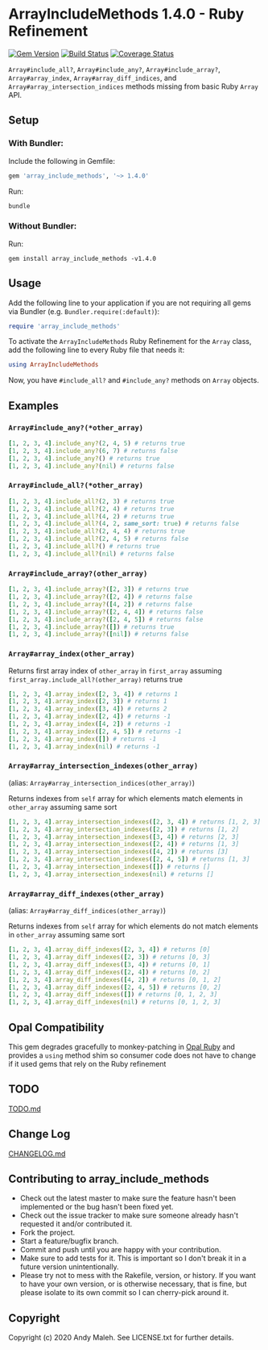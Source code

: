 # ArrayIncludeMethods 1.4.0 - Ruby Refinement
[![Gem Version](https://badge.fury.io/rb/array_include_methods.svg)](http://badge.fury.io/rb/array_include_methods)
[![Build Status](https://travis-ci.com/AndyObtiva/array_include_methods.svg?branch=master)](https://travis-ci.com/AndyObtiva/array_include_methods)
[![Coverage Status](https://coveralls.io/repos/github/AndyObtiva/array_include_methods/badge.svg?branch=master)](https://coveralls.io/github/AndyObtiva/array_include_methods?branch=master)

`Array#include_all?`, `Array#include_any?`, `Array#include_array?`, `Array#array_index`, `Array#array_diff_indices`, and `Array#array_intersection_indices` methods missing from basic Ruby `Array` API.

## Setup

### With Bundler:

Include the following in Gemfile:

```ruby
gem 'array_include_methods', '~> 1.4.0'
```

Run:

```
bundle
```

### Without Bundler:

Run:

```
gem install array_include_methods -v1.4.0
```

## Usage

Add the following line to your application if you are not requiring all gems via Bundler (e.g. `Bundler.require(:default)`):

```ruby
require 'array_include_methods'
```

To activate the `ArrayIncludeMethods` Ruby Refinement for the `Array` class, add the following line to every Ruby file that needs it:

```ruby
using ArrayIncludeMethods
```

Now, you have `#include_all?` and `#include_any?` methods on `Array` objects.

## Examples

### `Array#include_any?(*other_array)`

```ruby
[1, 2, 3, 4].include_any?(2, 4, 5) # returns true
[1, 2, 3, 4].include_any?(6, 7) # returns false
[1, 2, 3, 4].include_any?() # returns true
[1, 2, 3, 4].include_any?(nil) # returns false
```

### `Array#include_all?(*other_array)`

```ruby
[1, 2, 3, 4].include_all?(2, 3) # returns true
[1, 2, 3, 4].include_all?(2, 4) # returns true
[1, 2, 3, 4].include_all?(4, 2) # returns true
[1, 2, 3, 4].include_all?(4, 2, same_sort: true) # returns false
[1, 2, 3, 4].include_all?(2, 4, 4) # returns true
[1, 2, 3, 4].include_all?(2, 4, 5) # returns false
[1, 2, 3, 4].include_all?() # returns true
[1, 2, 3, 4].include_all?(nil) # returns false
```

### `Array#include_array?(other_array)`

```ruby
[1, 2, 3, 4].include_array?([2, 3]) # returns true
[1, 2, 3, 4].include_array?([2, 4]) # returns false
[1, 2, 3, 4].include_array?([4, 2]) # returns false
[1, 2, 3, 4].include_array?([2, 4, 4]) # returns false
[1, 2, 3, 4].include_array?([2, 4, 5]) # returns false
[1, 2, 3, 4].include_array?([]) # returns true
[1, 2, 3, 4].include_array?([nil]) # returns false
```

### `Array#array_index(other_array)`

Returns first array index of `other_array` in `first_array` assuming `first_array.include_all?(other_array)` returns true

```ruby
[1, 2, 3, 4].array_index([2, 3, 4]) # returns 1
[1, 2, 3, 4].array_index([2, 3]) # returns 1
[1, 2, 3, 4].array_index([3, 4]) # returns 2
[1, 2, 3, 4].array_index([2, 4]) # returns -1
[1, 2, 3, 4].array_index([4, 2]) # returns -1
[1, 2, 3, 4].array_index([2, 4, 5]) # returns -1
[1, 2, 3, 4].array_index([]) # returns -1
[1, 2, 3, 4].array_index(nil) # returns -1
```

### `Array#array_intersection_indexes(other_array)`
(alias: `Array#array_intersection_indices(other_array)`)

Returns indexes from `self` array for which elements match elements in `other_array` assuming same sort

```ruby
[1, 2, 3, 4].array_intersection_indexes([2, 3, 4]) # returns [1, 2, 3]
[1, 2, 3, 4].array_intersection_indexes([2, 3]) # returns [1, 2]
[1, 2, 3, 4].array_intersection_indexes([3, 4]) # returns [2, 3]
[1, 2, 3, 4].array_intersection_indexes([2, 4]) # returns [1, 3]
[1, 2, 3, 4].array_intersection_indexes([4, 2]) # returns [3]
[1, 2, 3, 4].array_intersection_indexes([2, 4, 5]) # returns [1, 3]
[1, 2, 3, 4].array_intersection_indexes([]) # returns []
[1, 2, 3, 4].array_intersection_indexes(nil) # returns []
```

### `Array#array_diff_indexes(other_array)`
(alias: `Array#array_diff_indices(other_array)`)

Returns indexes from `self` array for which elements do not match elements in `other_array` assuming same sort

```ruby
[1, 2, 3, 4].array_diff_indexes([2, 3, 4]) # returns [0]
[1, 2, 3, 4].array_diff_indexes([2, 3]) # returns [0, 3]
[1, 2, 3, 4].array_diff_indexes([3, 4]) # returns [0, 1]
[1, 2, 3, 4].array_diff_indexes([2, 4]) # returns [0, 2]
[1, 2, 3, 4].array_diff_indexes([4, 2]) # returns [0, 1, 2]
[1, 2, 3, 4].array_diff_indexes([2, 4, 5]) # returns [0, 2]
[1, 2, 3, 4].array_diff_indexes([]) # returns [0, 1, 2, 3]
[1, 2, 3, 4].array_diff_indexes(nil) # returns [0, 1, 2, 3]
```

## Opal Compatibility

This gem degrades gracefully to monkey-patching in [Opal Ruby](https://opalrb.com) and provides a `using` method shim so consumer code does not have to change if it used gems that rely on the Ruby refinement

## TODO

[TODO.md](TODO.md)

## Change Log

[CHANGELOG.md](CHANGELOG.md)

## Contributing to array_include_methods
 
* Check out the latest master to make sure the feature hasn't been implemented or the bug hasn't been fixed yet.
* Check out the issue tracker to make sure someone already hasn't requested it and/or contributed it.
* Fork the project.
* Start a feature/bugfix branch.
* Commit and push until you are happy with your contribution.
* Make sure to add tests for it. This is important so I don't break it in a future version unintentionally.
* Please try not to mess with the Rakefile, version, or history. If you want to have your own version, or is otherwise necessary, that is fine, but please isolate to its own commit so I can cherry-pick around it.

## Copyright

Copyright (c) 2020 Andy Maleh. See LICENSE.txt for
further details.
